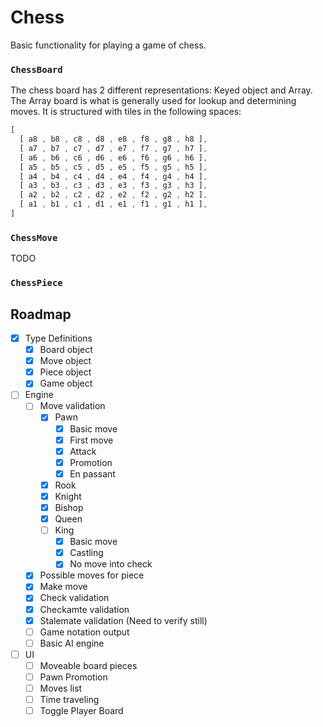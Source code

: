 # Chess
Basic functionality for playing a game of chess.

### `ChessBoard`

The chess board has 2 different representations: Keyed object and Array.
The Array board is what is generally used for lookup and determining moves.
It is structured with tiles in the following spaces:

```typescript
[
  [ a8 , b8 , c8 , d8 , e8 , f8 , g8 , h8 ],
  [ a7 , b7 , c7 , d7 , e7 , f7 , g7 , h7 ],
  [ a6 , b6 , c6 , d6 , e6 , f6 , g6 , h6 ],
  [ a5 , b5 , c5 , d5 , e5 , f5 , g5 , h5 ],
  [ a4 , b4 , c4 , d4 , e4 , f4 , g4 , h4 ],
  [ a3 , b3 , c3 , d3 , e3 , f3 , g3 , h3 ],
  [ a2 , b2 , c2 , d2 , e2 , f2 , g2 , h2 ],
  [ a1 , b1 , c1 , d1 , e1 , f1 , g1 , h1 ],
]
```

### `ChessMove`

TODO

### `ChessPiece`

## Roadmap
- [x] Type Definitions
  - [x] Board object
  - [x] Move object
  - [x] Piece object
  - [x] Game object
- [ ] Engine
  - [ ] Move validation
    - [x] Pawn
      - [x] Basic move
      - [x] First move
      - [x] Attack
      - [x] Promotion
      - [x] En passant
    - [x] Rook
    - [x] Knight
    - [x] Bishop
    - [x] Queen
    - [ ] King
      - [x] Basic move
      - [x] Castling
      - [x] No move into check
  - [x] Possible moves for piece
  - [x] Make move
  - [x] Check validation
  - [x] Checkamte validation
  - [x] Stalemate validation (Need to verify still)
  - [ ] Game notation output
  - [ ] Basic AI engine
- [ ] UI
  - [ ] Moveable board pieces
  - [ ] Pawn Promotion
  - [ ] Moves list
  - [ ] Time traveling
  - [ ] Toggle Player Board